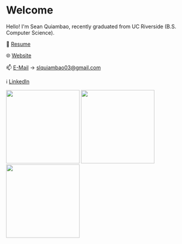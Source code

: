 # Welcome
Hello! I'm Sean Quiambao, recently graduated from UC Riverside (B.S. Computer Science).

📄 [Resume](https://drive.google.com/file/d/1CbE9c7TZY73nYFMedXDLZCCNEDwoQyt1/view?usp=drive_link)

🌐 [Website](https://seanquiambao.vercel.app/)

📫 [E-Mail](mailto:slquiambao03@gmail.com) -> slquiambao03@gmail.com

ℹ️ [LinkedIn](https://www.linkedin.com/in/squia003)

<img src="https://tenor.com/view/bowser-low-poly-dancing-gif-11333890580656708160.gif" width="200" height="200" />
<img src="https://tenor.com/view/susie-deltarune-sprite-dance-rpg-gif-17485276489273625554.gif" width="200" height="200" />
<img src="https://tenor.com/view/quackity-club-penguin-disco-brutus-tootis-gif-22236189.gif" width="200" height="200" />
